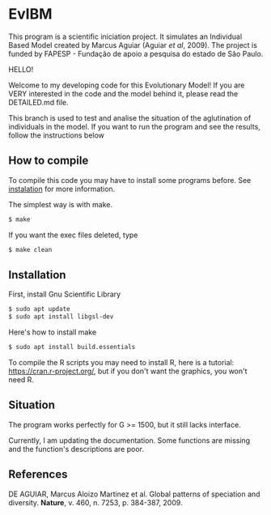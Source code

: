 # EvIBM

This program is a scientific iniciation project. It simulates an Individual Based Model created by Marcus Aguiar (Aguiar _et al_, 2009). The project is funded by FAPESP - Fundação de apoio a pesquisa do estado de São Paulo.

HELLO!

Welcome to my developing code for this Evolutionary Model! If you are VERY interested in the code and the model behind it, please read the DETAILED.md file.

This branch is used to test and analise the situation of the aglutination of individuals in the model. If you want to run the program and see the results, follow the instructions below

## How to compile

To compile this code you may have to install some programs before. See [instalation](#install) for more information.

The simplest way is with make.

```bash
$ make
```
If you want the exec files deleted, type
```bash
$ make clean
```

## Installation <a name="install"></a>

First, install Gnu Scientific Library

~~~bash
$ sudo apt update
$ sudo apt install libgsl-dev
~~~

Here's how to install make

```bash
$ sudo apt install build.essentials
```

To compile the R scripts you may need to install R, here is a tutorial: https://cran.r-project.org/, but if you don't want the graphics, you won't need R.

## Situation

The program works perfectly for G >= 1500, but it still lacks interface.

Currently, I am updating the documentation. Some functions are missing and the function's descriptions are poor.

## References

DE AGUIAR, Marcus Aloizo Martinez et al. Global patterns of speciation and diversity. **Nature**, v. 460, n. 7253, p. 384-387, 2009.
